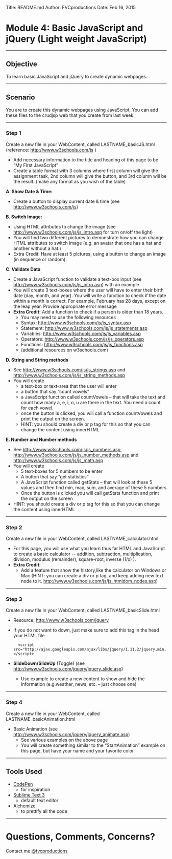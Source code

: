 Title: README.md
Author: FVCproductions
Date: Feb 16, 2015

# Module 4: Basic JavaScript and jQuery (Light weight JavaScript)

---

## Objective

To learn basic JavaScript and jQuery to create dynamic webpages.

---

## Scenario

You are to create this dynamic webpages using JavaScript. You can add these files to the crudjsp web that you create from last week.

---

### Step 1

Create a new file in your WebContent, called LASTNAME_basicJS.html (reference: http://www.w3schools.com/js )

- Add necessary information to the title and heading of this page to be “My First JavaScript”
- Create a table format with 3 columns where first column will give the assignment task, 2nd column will give the button, and 3rd column will be the result. (make any format as you wish of the table)

**A. Show Date & Time:**

- Create a button to display current date & time (see http://www.w3schools.com/js)

**B. Switch Image:**
- Using HTML attributes to change the image (seehttp://www.w3schools.com/js/js_intro.asp for turn on/off the light)- You will find two different pictures to demonstrate how you can change HTML attributes to switch image (e.g. an avatar that one has a hat and another without a hat.)- Extra Credit: Have at least 5 pictures, using a button to change an image (in sequence or random).

**C. Validate Data**

- Create a JavaScript function to validate a text-box input (see http://www.w3schools.com/js/js_intro.asp) with an example- You will create 3 text-boxes where the user will have to enter their birth date (day, month, and year). You will write a function to check if the date within a month is correct. For example, February has 28 days, except on the leap year. Provide appropriate error message- **Extra Credit:** Add a function to check if a person is older than 18 years. 
	-  You may need to use the following resources
	- Syntax: http://www.w3schools.com/js/js_syntax.asp
	- Statement: http://www.w3schools.com/js/js_statements.asp
	- Variables: http://www.w3schools.com/js/js_variables.asp
	- Operators: http://www.w3schools.com/js/js_operators.asp
	- Functions: http://www.w3schools.com/js/js_functions.asp
	- (additional resources on w3schools.com)

**D. String and String methods**
- See http://www.w3schools.com/js/js_strings.asp andhttp://www.w3schools.com/js/js_string_methods.asp- You will create
	- a text-box or text-area that the user will enter
	- a button that say “count vowels”
	- a JavaScript function called countVowels – that will take the text and count how many a, e, i, o, u are there in the text. You need a count for each vowel.
	- once the button is clicked, you will call a function countVowels and print the output on the screen.
	- HINT: you should create a div or p tag for this so that you can change the content using innerHTML

**E. Number and Number methods**
- See http://www.w3schools.com/js/js_numbers.asp,http://www.w3schools.com/js/js_number_methods.asp andhttp://www.w3schools.com/js/js_math.asp
- You will create
	- 5 text-boxes for 5 numbers to be enter
	- A button that say “get statistics”
	- A JavaScript function called getStats – that will look at these 5 values and then find min, max, sum, and average of these 5 numbers
	-  Once the button is clicked you will call getStats functionand print the output on the screen
- HINT: you should create a div or p tag for this so that you can change the content using innerHTML 

---

### Step 2

Create a new file in your WebContent, called LASTNAME_calculator.html

- For this page, you will use what you learn thus far HTML and JavaScript tocreate a basic calculator -- addition, subtraction, multiplication, division,modulus (remainder), square-root, inverse (1/x) ).
- **Extra Credit:**
	- Add a feature that show the history,like the calculator on Windows or Mac (HINT: you can create a div or p tag, and keep adding new text node to it. http://www.w3schools.com/js/js_htmldom_nodes.asp)

---

### Step 3

Create a new file in your WebContent, called LASTNAME_basicSlide.html

- Resource: http://www.w3schools.com/jquery
- If you do not want to down, just make sure to add this tag in the head your HTML file

		<script src="http://ajax.googleapis.com/ajax/libs/jquery/1.11.2/jquery.min.js"></script>  

- **SlideDown/SlideUp** (Toggle) (see http://www.w3schools.com/jquery/jquery_slide.asp)
	- Use example to create a new content to show and hide the information (e.g.weather, news, etc. – just choose one)

---

### Step 4

Create a new file in your WebContent, called LASTNAME_basicAnimation.html
- Basic Animation (see http://www.w3schools.com/jquery/jquery_animate.asp)
	- See various examples on the above page
	- You will create something similar to the “StartAnimation” example on this page, but have your name and your favorite color

---

## Tools Used

* [CodePen](http://codepen.io)
	* for inspiration
* [Sublime Text 3](http://www.sublimetext.com/3)
	* default text editor
* [Alchemize](https://alchemizeapp.com/app/)
	* to prettify all the code

---

# Questions, Comments, Concerns?
  
Contact me [@fvcproductions](http://twitter.com/fvcproductions)